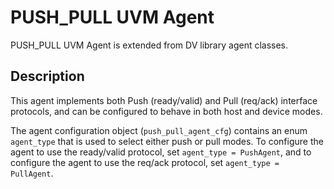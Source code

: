 # PUSH_PULL UVM Agent

PUSH_PULL UVM Agent is extended from DV library agent classes.

## Description

This agent implements both Push (ready/valid) and Pull (req/ack) interface
protocols, and can be configured to behave in both host and device modes.

The agent configuration object (`push_pull_agent_cfg`) contains an enum `agent_type`
that is used to select either push or pull modes.
To configure the agent to use the ready/valid protocol, set `agent_type = PushAgent`, and
to configure the agent to use the req/ack protocol, set `agent_type = PullAgent`.
